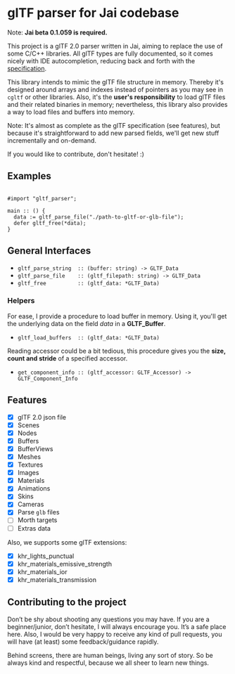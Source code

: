 # glTF parser for Jai codebase

Note: **Jai beta 0.1.059 is required.**

This project is a glTF 2.0 parser written in Jai, aiming to replace the use of some C/C++ libraries. All glTF types are fully documented, so it comes nicely with IDE autocompletion, reducing
back and forth with the [specification](https://www.khronos.org/registry/glTF/specs/2.0/glTF-2.0.html).

This library intends to mimic the glTF file structure in memory. Thereby it's designed around arrays and indexes instead of pointers as you may see in `cgltf` or other libraries. Also, it's the **user's responsibility** to load glTF files and their related binaries in memory; nevertheless, this library also provides a way to load files and buffers into memory.

Note: It's almost as complete as the glTF specification (see features), but because it's straightforward to add new parsed fields, we'll get new stuff incrementally and on-demand.

If you would like to contribute, don't hesitate! :)

## Examples

```jai

#import "gltf_parser";

main :: () {
  data := gltf_parse_file("./path-to-gltf-or-glb-file");
  defer gltf_free(*data);
}

```

## General Interfaces

- `gltf_parse_string  :: (buffer: string) -> GLTF_Data`
- `gltf_parse_file    :: (gltf_filepath: string) -> GLTF_Data`
- `gltf_free          :: (gltf_data: *GLTF_Data)`

### Helpers

For ease, I provide a procedure to load buffer in memory. Using it, you'll get
the underlying data on the field *data* in a **GLTF_Buffer**.

- `gltf_load_buffers  :: (gltf_data: *GLTF_Data)`

Reading accessor could be a bit tedious, this procedure gives you
the **size, count and stride** of a specified accessor.

- `get_component_info :: (gltf_accessor: GLTF_Accessor) -> GLTF_Component_Info`

## Features

- [x] glTF 2.0 json file
- [x] Scenes
- [x] Nodes
- [x] Buffers
- [x] BufferViews
- [x] Meshes
- [x] Textures
- [x] Images
- [x] Materials
- [x] Animations
- [x] Skins
- [x] Cameras
- [x] Parse `glb` files
- [ ] Morth targets
- [ ] Extras data

Also, we supports some glTF extensions:

- [x] khr_lights_punctual
- [x] khr_materials_emissive_strength
- [x] khr_materials_ior
- [x] khr_materials_transmission

## Contributing to the project

Don’t be shy about shooting any questions you may have. If you are a beginner/junior, don’t hesitate, I will always encourage you. It’s a safe place here. Also, I would be very happy to receive any kind of pull requests, you will have (at least) some feedback/guidance rapidly.

Behind screens, there are human beings, living any sort of story. So be always kind and respectful, because we all sheer to learn new things.
